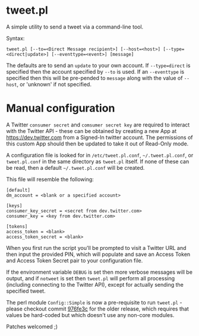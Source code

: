 tweet.pl
========

A simple utility to send a tweet via a command-line tool.

Syntax:

```tweet.pl [--to=<Direct Message recipient>] [--host=<host>] [--type=<direct|update>] [--eventtype=<event>] [message]```

The defaults are to send an `update` to your own account.  If `--type=direct`
is specified then the account specified by `--to` is used.  If an `--eventtype`
is specified then this will be pre-pended to `message` along with the value of
`--host`, or 'unknown' if not specified.

Manual configuration
====================

A Twitter `consumer secret` and `comsumer secret key` are required to interact
with the Twitter API - these can be obtained by creating a new App at
https://dev.twitter.com from a Signed-In twitter account.  The permissions of
this custom App should then be updated to take it out of Read-Only mode.

A configuration file is looked for in `/etc/tweet.pl.conf`, `~/.tweet.pl.conf`,
or `tweet.pl.conf` in the same directory as `tweet.pl` itself.  If none of
these can be read, then a default `~/.tweet.pl.conf` will be created.

This file will resemble the following:

```
[default]
dm_account = <blank or a specified account>

[keys]
consumer_key_secret = <secret from dev.twitter.com>
consumer_key = <key from dev.twitter.com>

[tokens]
access_token = <blank>
access_token_secret = <blank>
```

When you first run the script you'll be prompted to visit a Twitter URL and
then input the provided PIN, which will populate and save an Access Token and
Access Token Secret pair to your configuration file.

If the environment variable `DEBUG` is set then more verbose messages will be
output, and if `notweet` is set then `tweet.pl` will perform all processing
(including connecting to the Twitter API), except for actually sending the
specified tweet.

The perl module `Config::Simple` is now a pre-requisite to run `tweet.pl` -
please checkout commit [976fe3c](https://github.com/srcshelton/tweet.pl/tree/976fe3c1e864ecd359552bfad74ca90c91d20633)
for the older release, which requires that values be hard-coded but which
doesn't use any non-core modules.

Patches welcomed ;)

